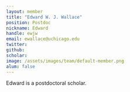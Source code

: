 ```yaml
---
layout: member
title: "Edward W. J. Wallace"
position: Postdoc
nickname: Edward
handle: ewjw
email: ewallace@uchicago.edu
twitter: 
github: 
scholar: 
image: /assets/images/team/default-member.png
alum: false
---
```

Edward is a postdoctoral scholar.